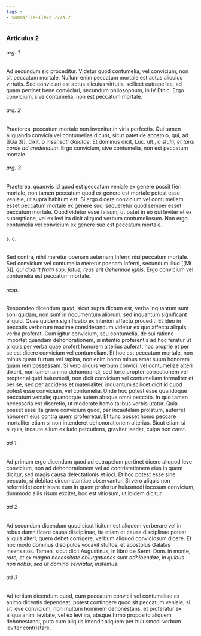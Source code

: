 ```yaml
---
tags : 
- Summa/IIa-IIæ/q.72/a.2
---
```


### Articulus 2

###### arg. 1
Ad secundum sic proceditur. Videtur quod contumelia, vel convicium, non sit peccatum mortale. Nullum enim peccatum mortale est actus alicuius virtutis. Sed conviciari est actus alicuius virtutis, scilicet eutrapeliae, ad quam pertinet bene conviciari, secundum philosophum, in IV Ethic. Ergo convicium, sive contumelia, non est peccatum mortale.

###### arg. 2
Praeterea, peccatum mortale non invenitur in viris perfectis. Qui tamen aliquando convicia vel contumelias dicunt, sicut patet de apostolo, qui, ad [[Ga 3]], dixit, *o insensati Galatae*. Et dominus dicit, Luc. ult., *o stulti, et tardi corde ad credendum*. Ergo convicium, sive contumelia, non est peccatum mortale.

###### arg. 3
Praeterea, quamvis id quod est peccatum veniale ex genere possit fieri mortale, non tamen peccatum quod ex genere est mortale potest esse veniale, ut supra habitum est. Si ergo dicere convicium vel contumeliam esset peccatum mortale ex genere suo, sequeretur quod semper esset peccatum mortale. Quod videtur esse falsum, ut patet in eo qui leviter et ex subreptione, vel ex levi ira dicit aliquod verbum contumeliosum. Non ergo contumelia vel convicium ex genere suo est peccatum mortale.

###### s. c.
Sed contra, nihil meretur poenam aeternam Inferni nisi peccatum mortale. Sed convicium vel contumelia meretur poenam Inferni, secundum illud [[Mt 5]], *qui dixerit fratri suo, fatue, reus erit Gehennae ignis*. Ergo convicium vel contumelia est peccatum mortale.

###### resp.
Respondeo dicendum quod, sicut supra dictum est, verba inquantum sunt soni quidam, non sunt in nocumentum aliorum, sed inquantum significant aliquid. Quae quidem significatio ex interiori affectu procedit. Et ideo in peccatis verborum maxime considerandum videtur ex quo affectu aliquis verba proferat. Cum igitur convicium, seu contumelia, de sui ratione importet quandam dehonorationem, si intentio proferentis ad hoc feratur ut aliquis per verba quae profert honorem alterius auferat, hoc proprie et per se est dicere convicium vel contumeliam. Et hoc est peccatum mortale, non minus quam furtum vel rapina, non enim homo minus amat suum honorem quam rem possessam. Si vero aliquis verbum convicii vel contumeliae alteri dixerit, non tamen animo dehonorandi, sed forte propter correctionem vel propter aliquid huiusmodi, non dicit convicium vel contumeliam formaliter et per se, sed per accidens et materialiter, inquantum scilicet dicit id quod potest esse convicium, vel contumelia. Unde hoc potest esse quandoque peccatum veniale; quandoque autem absque omni peccato. In quo tamen necessaria est discretio, ut moderate homo talibus verbis utatur. Quia posset esse ita grave convicium quod, per incautelam prolatum, auferret honorem eius contra quem proferretur. Et tunc posset homo peccare mortaliter etiam si non intenderet dehonorationem alterius. Sicut etiam si aliquis, incaute alium ex ludo percutiens, graviter laedat, culpa non caret.

###### ad 1
Ad primum ergo dicendum quod ad eutrapelum pertinet dicere aliquod leve convicium, non ad dehonorationem vel ad contristationem eius in quem dicitur, sed magis causa delectationis et ioci. Et hoc potest esse sine peccato, si debitae circumstantiae observantur. Si vero aliquis non reformidet contristare eum in quem profertur huiusmodi iocosum convicium, dummodo aliis risum excitet, hoc est vitiosum, ut ibidem dicitur.

###### ad 2
Ad secundum dicendum quod sicut licitum est aliquem verberare vel in rebus damnificare causa disciplinae, ita etiam et causa disciplinae potest aliquis alteri, quem debet corrigere, verbum aliquod conviciosum dicere. Et hoc modo dominus discipulos vocavit stultos, et apostolus Galatas insensatos. Tamen, sicut dicit Augustinus, in libro de Serm. Dom. in monte, *raro, et ex magna necessitate obiurgationes sunt adhibendae, in quibus non nobis, sed ut domino serviatur, instemus*.

###### ad 3
Ad tertium dicendum quod, cum peccatum convicii vel contumeliae ex animo dicentis dependeat, potest contingere quod sit peccatum veniale, si sit leve convicium, non multum hominem dehonestans, et proferatur ex aliqua animi levitate, vel ex levi ira, absque firmo proposito aliquem dehonestandi, puta cum aliquis intendit aliquem per huiusmodi verbum leviter contristare.

